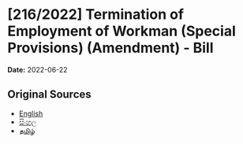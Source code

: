 # [216/2022] Termination of Employment of Workman (Special Provisions) (Amendment) - Bill

**Date:** 2022-06-22

## Original Sources

- [English](https://documents.gov.lk/view/bills/2022/6/216-2022_E.pdf)
- [සිංහල](https://documents.gov.lk/view/bills/2022/6/216-2022_S.pdf)
- [தமிழ்](https://documents.gov.lk/view/bills/2022/6/216-2022_T.pdf)

